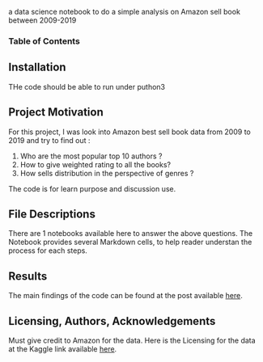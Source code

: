a data science notebook to do a simple analysis on Amazon sell book between 2009-2019


### Table of Contents


## Installation <a name="installation"></a>
THe code should be able to run under puthon3

## Project Motivation<a name="motivation"></a>

For this project, I was look into Amazon best sell book data from 2009 to 2019 and try to find out :

1. Who are the most popular top 10 authors ?
2. How to give weighted rating to all the books?
3. How sells distribution in the perspective of genres ?

The code is for learn purpose and discussion use.

## File Descriptions <a name="files"></a>

There are 1 notebooks available here to answer the above questions. 
The Notebook provides several Markdown cells, to help reader understan the process for each steps.  

## Results<a name="results"></a>

The main findings of the code can be found at the post available [here](https://medium.com/@josh_2774/how-do-you-become-a-developer-5ef1c1c68711).

## Licensing, Authors, Acknowledgements<a name="licensing"></a>

Must give credit to Amazon for the data. 
Here is the Licensing for the data at the Kaggle link available [here](https://www.kaggle.com/sootersaalu/amazon-top-50-bestselling-books-2009-2019).

